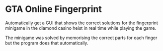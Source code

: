 # GTA Online Fingerprint
Automatically get a GUI that shows the correct solutions for the fingerprint minigame in the diamond casino heist in real time while playing the game.

The minigame was solved by memorising the correct parts for each finger but the program does that automatically.
